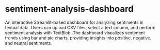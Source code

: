 # sentiment-analysis-dashboard
   An interactive Streamlit-based dashboard for analyzing sentiments in textual data. Users can upload CSV files, select a text column, and perform sentiment analysis with TextBlob .The dashboard visualizes sentiment trends using bar and pie charts, providing insights into positive, negative, and neutral sentiments. 
